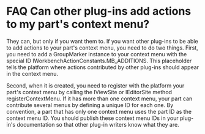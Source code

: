

FAQ Can other plug-ins add actions to my part's context menu?
=============================================================

They can, but only if you want them to. If you want other plug-ins to be able to add actions to your part's context menu, you need to do two things. First, you need to add a GroupMarker instance to your context menu with the special ID IWorkbenchActionConstants.MB_ADDITIONS. This placeholder tells the platform where actions contributed by other plug-ins should appear in the context menu.

  
Second, when it is created, you need to register with the platform your part's context menu by calling the IViewSite or IEditorSite method registerContextMenu. If it has more than one context menu, your part can contribute several menus by defining a unique ID for each one. By convention, a part that has only one context menu uses the part ID as the context menu ID. You should publish these context menu IDs in your plug-in's documentation so that other plug-in writers know what they are.

